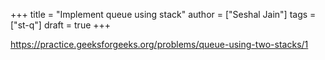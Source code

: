 +++
title = "Implement queue using stack"
author = ["Seshal Jain"]
tags = ["st-q"]
draft = true
+++

<https://practice.geeksforgeeks.org/problems/queue-using-two-stacks/1>
